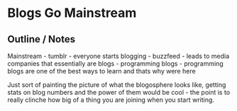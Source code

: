 # Blogs Go Mainstream

## Outline / Notes

  Mainstream
    - tumblr
      - everyone starts blogging
    - buzzfeed
      - leads to media companies that essentially are blogs
    - programming blogs
      - programming blogs are one of the best ways to learn and thats why were here

  Just sort of painting the picture of what the blogosphere looks like, getting stats on blog numbers and the power of them would be cool - the point is to really clinche how big of a thing you are joining when you start writing.